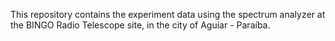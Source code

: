This repository contains the experiment data using the spectrum analyzer at the BINGO Radio Telescope site, in the city of Aguiar - Paraíba.
